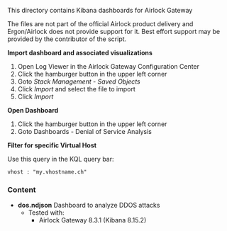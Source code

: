 This directory contains Kibana dashboards for Airlock Gateway

The files are not part of the official Airlock product delivery and Ergon/Airlock does not provide support for it. Best effort support may be provided by the contributor of the script.

**Import dashboard and associated visualizations**

1. Open Log Viewer in the Airlock Gateway Configuration Center
1. Click the hamburger button in the upper left corner
1. Goto *Stack Management* - *Saved Objects*
1. Click *Import* and select the file to import
1. Click *Import*

**Open Dashboard**

1. Click the hamburger button in the upper left corner
2. Goto Dashboards - Denial of Service Analysis

**Filter for specific Virtual Host**

Use this query in the KQL query bar:

`vhost : "my.vhostname.ch"`

### Content
- **dos.ndjson** Dashboard to analyze DDOS attacks
  - Tested with:
    - Airlock Gateway 8.3.1 (Kibana 8.15.2)
